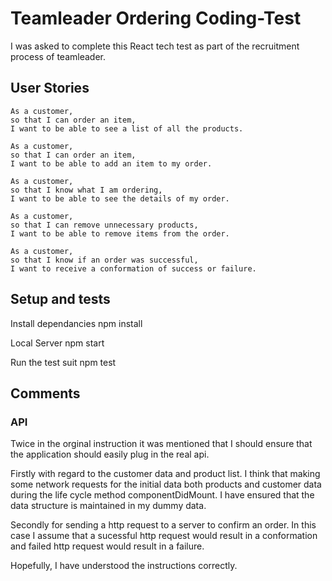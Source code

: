 # Teamleader Ordering Coding-Test
I was asked to complete this React tech test as part of the recruitment process of teamleader.

## User Stories

	As a customer,
	so that I can order an item,
	I want to be able to see a list of all the products.

	As a customer,
	so that I can order an item,
	I want to be able to add an item to my order.

	As a customer,
	so that I know what I am ordering,
	I want to be able to see the details of my order.

	As a customer,
	so that I can remove unnecessary products,
	I want to be able to remove items from the order.

	As a customer,
	so that I know if an order was successful,
	I want to receive a conformation of success or failure.

## Setup and tests
Install dependancies
npm install

Local Server
npm start

Run the test suit
npm test

## Comments

### API
Twice in the orginal instruction it was mentioned that I should ensure that the application should easily plug in the real api.

Firstly with regard to the customer data and product list.
I think that making some network requests for the initial data both products and customer data during the life cycle method componentDidMount. I have ensured that the data structure is maintained in my dummy data.

Secondly for sending a http request to a server to confirm an order.
In this case I assume that a sucessful http request would result in a conformation and failed http request would result in a failure.

Hopefully, I have understood the instructions correctly.

